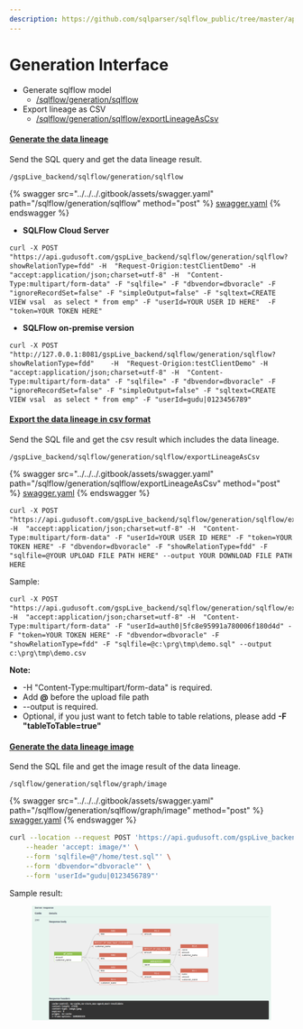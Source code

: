 ```yaml
---
description: https://github.com/sqlparser/sqlflow_public/tree/master/api
---
```


# Generation Interface

* Generate sqlflow model
  * [/sqlflow/generation/sqlflow](sqlflow-generation-sqlflow.md#generate-sqlflow-model)
* Export lineage as CSV
  * [/sqlflow/generation/sqlflow/exportLineageAsCsv](../export-csv/sqlflow-generation-sqlflow-exportlineageascsv.md#export-lineage-as-csv)

#### [**Generate the data lineage**](sqlflow-generation-sqlflow.md)

Send the SQL query and get the data lineage result.

```
/gspLive_backend/sqlflow/generation/sqlflow
```

{% swagger src="../../../.gitbook/assets/swagger.yaml" path="/sqlflow/generation/sqlflow" method="post" %}
[swagger.yaml](../../../.gitbook/assets/swagger.yaml)
{% endswagger %}

* **SQLFlow Cloud Server**

```
curl -X POST "https://api.gudusoft.com/gspLive_backend/sqlflow/generation/sqlflow?showRelationType=fdd" -H  "Request-Origion:testClientDemo" -H  "accept:application/json;charset=utf-8" -H  "Content-Type:multipart/form-data" -F "sqlfile=" -F "dbvendor=dbvoracle" -F "ignoreRecordSet=false" -F "simpleOutput=false" -F "sqltext=CREATE VIEW vsal  as select * from emp" -F "userId=YOUR USER ID HERE"  -F "token=YOUR TOKEN HERE"
```

* **SQLFlow on-premise version**

```
curl -X POST "http://127.0.0.1:8081/gspLive_backend/sqlflow/generation/sqlflow?showRelationType=fdd"    -H  "Request-Origion:testClientDemo" -H  "accept:application/json;charset=utf-8" -H  "Content-Type:multipart/form-data" -F "sqlfile=" -F "dbvendor=dbvoracle" -F "ignoreRecordSet=false" -F "simpleOutput=false" -F "sqltext=CREATE VIEW vsal  as select * from emp" -F "userId=gudu|0123456789" 
```

#### [**Export the data lineage in csv format**](../export-csv/sqlflow-generation-sqlflow-exportlineageascsv.md)

Send the SQL file and get the csv result which includes the data lineage.

```
/gspLive_backend/sqlflow/generation/sqlflow/exportLineageAsCsv
```

{% swagger src="../../../.gitbook/assets/swagger.yaml" path="/sqlflow/generation/sqlflow/exportLineageAsCsv" method="post" %}
[swagger.yaml](../../../.gitbook/assets/swagger.yaml)
{% endswagger %}

```
curl -X POST "https://api.gudusoft.com/gspLive_backend/sqlflow/generation/sqlflow/exportLineageAsCsv" -H  "accept:application/json;charset=utf-8" -H  "Content-Type:multipart/form-data" -F "userId=YOUR USER ID HERE" -F "token=YOUR TOKEN HERE" -F "dbvendor=dbvoracle" -F "showRelationType=fdd" -F "sqlfile=@YOUR UPLOAD FILE PATH HERE" --output YOUR DOWNLOAD FILE PATH HERE
```

Sample:

```
curl -X POST "https://api.gudusoft.com/gspLive_backend/sqlflow/generation/sqlflow/exportLineageAsCsv" -H  "accept:application/json;charset=utf-8" -H  "Content-Type:multipart/form-data" -F "userId=auth0|5fc8e95991a780006f180d4d" -F "token=YOUR TOKEN HERE" -F "dbvendor=dbvoracle" -F "showRelationType=fdd" -F "sqlfile=@c:\prg\tmp\demo.sql" --output c:\prg\tmp\demo.csv
```

**Note:**

* \-H "Content-Type:multipart/form-data" is required.
* Add **@** before the upload file path
* \--output is required.
* Optional, if you just want to fetch table to table relations, please add **-F "tableToTable=true"**

#### [Generate the data lineage image](sqlflow-selectedgraph-image.md)&#x20;

Send the SQL file and get the image result of the data lineage.

```
/sqlflow/generation/sqlflow/graph/image
```

{% swagger src="../../../.gitbook/assets/swagger.yaml" path="/sqlflow/generation/sqlflow/graph/image" method="post" %}
[swagger.yaml](../../../.gitbook/assets/swagger.yaml)
{% endswagger %}

```bash
curl --location --request POST 'https://api.gudusoft.com/gspLive_backend/sqlflow/generation/sqlflow/graph/image' \
    --header 'accept: image/*' \
    --form 'sqlfile=@"/home/test.sql"' \
    --form 'dbvendor="dbvoracle"' \
    --form 'userId="gudu|0123456789"'
```

Sample result:

<figure><img src="../../../.gitbook/assets/微信截图_20230322234254.png" alt=""><figcaption></figcaption></figure>
